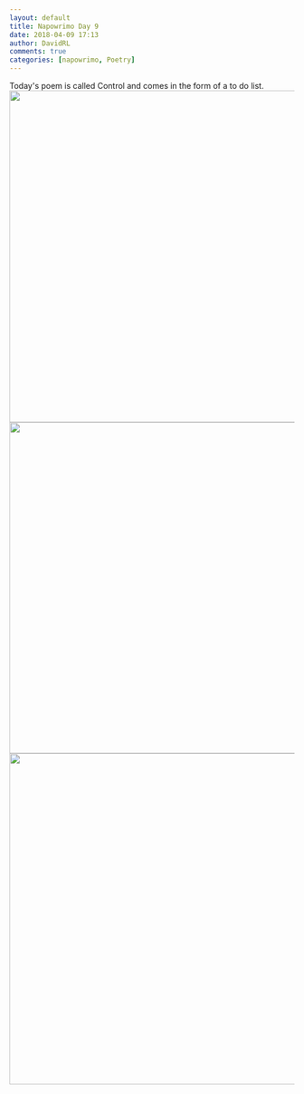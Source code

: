 ```yaml
---  
layout: default  
title: Napowrimo Day 9  
date: 2018-04-09 17:13  
author: DavidRL  
comments: true  
categories: [napowrimo, Poetry]
---  
```

Today's poem is called Control and comes in the form of a to do list.<img class="alignright size-large wp-image-1552" src="http://davidralphlewis.co.uk/wp-content/uploads/2018/04/Screenshot_20180409-154314-01-700x701.jpeg" alt="" width="584" height="585" /><img class="alignright size-large wp-image-1551" src="http://davidralphlewis.co.uk/wp-content/uploads/2018/04/Screenshot_20180409-154232-02-700x700.jpeg" alt="" width="584" height="584" /><img class="alignright size-large wp-image-1550" src="http://davidralphlewis.co.uk/wp-content/uploads/2018/04/Screenshot_20180409-161804-01-700x700.jpeg" alt="" width="584" height="584" />
